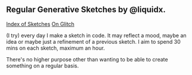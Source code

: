 ## Regular Generative Sketches by @liquidx.

[Index of Sketches](https://liquidx-genart.glitch.me/)
[On Glitch](https://glitch.com/edit/#!/liquidx-genart)

(I try) every day I make a sketch in code. It may reflect a mood, maybe an idea
or maybe just a refinement of a previous sketch. I aim to spend 30 mins
on each sketch, maximum an hour.

There's no higher purpose other than wanting to be able to create
something on a regular basis.

